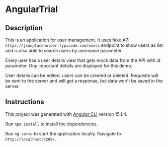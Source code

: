 # AngularTrial

## Description

This is an application for user management. It uses fake API  `https://jsonplaceholder.typicode.com/users` endpoint to show users as list and is also able to search users by username parameter.

Every user has a user details view that gets mock data from the API with id parameter. Ony important details are displayed for this demo. 

User details can be edited, users can be created or deleted.
Requests will be sent to the server and will get a response, but data won't be saved in the server.

## Instructions

This project was generated with [Angular CLI](https://github.com/angular/angular-cli) version 15.1.4.

Run `npm install` to install the dependencies.

Run `ng serve` to start the application locally. Navigate to `http://localhost:4200/`.
